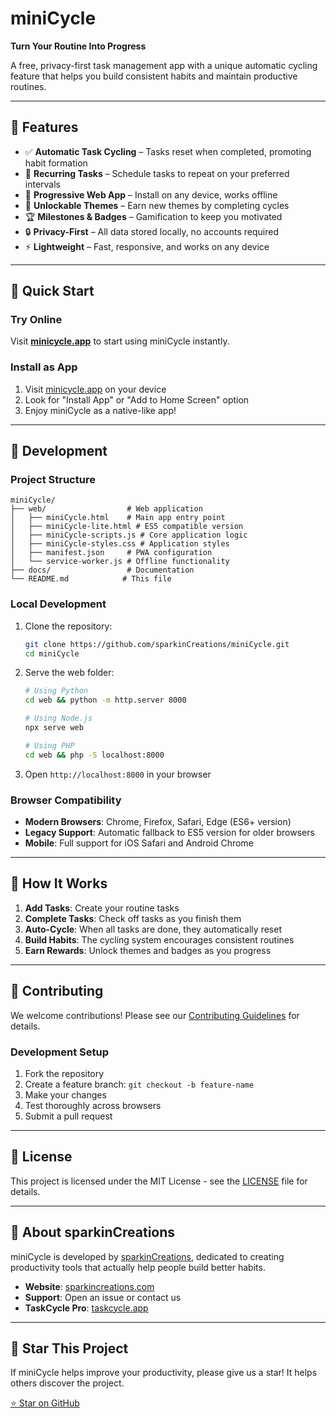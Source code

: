 # miniCycle

**Turn Your Routine Into Progress**

A free, privacy-first task management app with a unique automatic cycling feature that helps you build consistent habits and maintain productive routines.

---

## 🌟 Features

- ✅ **Automatic Task Cycling** – Tasks reset when completed, promoting habit formation
- 🔁 **Recurring Tasks** – Schedule tasks to repeat on your preferred intervals
- 📱 **Progressive Web App** – Install on any device, works offline
- 🎨 **Unlockable Themes** – Earn new themes by completing cycles
- 🏆 **Milestones & Badges** – Gamification to keep you motivated
- 🔒 **Privacy-First** – All data stored locally, no accounts required
- ⚡ **Lightweight** – Fast, responsive, and works on any device

---

## 🚀 Quick Start

### Try Online
Visit **[minicycle.app](https://minicycle.app)** to start using miniCycle instantly.

### Install as App
1. Visit [minicycle.app](https://minicycle.app) on your device
2. Look for "Install App" or "Add to Home Screen" option
3. Enjoy miniCycle as a native-like app!

---

## 🔧 Development

### Project Structure
```
miniCycle/
├── web/                  # Web application
│   ├── miniCycle.html    # Main app entry point
│   ├── miniCycle-lite.html # ES5 compatible version
│   ├── miniCycle-scripts.js # Core application logic
│   ├── miniCycle-styles.css # Application styles
│   ├── manifest.json     # PWA configuration
│   └── service-worker.js # Offline functionality
├── docs/                 # Documentation
└── README.md            # This file
```

### Local Development
1. Clone the repository:
   ```bash
   git clone https://github.com/sparkinCreations/miniCycle.git
   cd miniCycle
   ```

2. Serve the web folder:
   ```bash
   # Using Python
   cd web && python -m http.server 8000
   
   # Using Node.js
   npx serve web
   
   # Using PHP
   cd web && php -S localhost:8000
   ```

3. Open `http://localhost:8000` in your browser

### Browser Compatibility
- **Modern Browsers**: Chrome, Firefox, Safari, Edge (ES6+ version)
- **Legacy Support**: Automatic fallback to ES5 version for older browsers
- **Mobile**: Full support for iOS Safari and Android Chrome

---

## 🎯 How It Works

1. **Add Tasks**: Create your routine tasks
2. **Complete Tasks**: Check off tasks as you finish them
3. **Auto-Cycle**: When all tasks are done, they automatically reset
4. **Build Habits**: The cycling system encourages consistent routines
5. **Earn Rewards**: Unlock themes and badges as you progress


---

## 🤝 Contributing

We welcome contributions! Please see our [Contributing Guidelines](CONTRIBUTING.md) for details.

### Development Setup
1. Fork the repository
2. Create a feature branch: `git checkout -b feature-name`
3. Make your changes
4. Test thoroughly across browsers
5. Submit a pull request

---

## 📄 License

This project is licensed under the MIT License - see the [LICENSE](LICENSE) file for details.

---

## 🏢 About sparkinCreations

miniCycle is developed by [sparkinCreations](https://sparkincreations.com), dedicated to creating productivity tools that actually help people build better habits.

- **Website**: [sparkincreations.com](https://sparkincreations.com)
- **Support**: Open an issue or contact us
- **TaskCycle Pro**: [taskcycle.app](https://taskcycle.app)

---

## 🌟 Star This Project

If miniCycle helps improve your productivity, please give us a star! It helps others discover the project.

[⭐ Star on GitHub](https://github.com/sparkinCreations/miniCycle)
